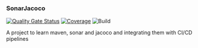 ### SonarJacoco

[![Quality Gate Status](https://sonarcloud.io/api/project_badges/measure?project=prithvitewatia_SonarJacoco&metric=alert_status)](https://sonarcloud.io/summary/new_code?id=prithvitewatia_SonarJacoco)
[![Coverage](https://sonarcloud.io/api/project_badges/measure?project=prithvitewatia_SonarJacoco&metric=coverage)](https://sonarcloud.io/summary/new_code?id=prithvitewatia_SonarJacoco)
![Build](https://github.com/prithvitewatia/SonarJacoco/actions/workflows/build.yml/badge.svg?branch=main)


A project to learn maven, sonar and jacoco and integrating 
them with CI/CD pipelines
